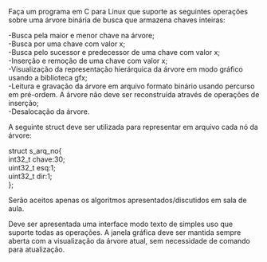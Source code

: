 Faça um programa em C para Linux que suporte as seguintes operações sobre uma árvore binária de busca que armazena chaves inteiras:

-Busca pela maior e menor chave na árvore;<br>
-Busca por uma chave com valor x;<br>
-Busca pelo sucessor e predecessor de uma chave com valor x;<br>
-Inserção e remoção de uma chave com valor x;<br>
-Visualização da representação hierárquica da árvore em modo gráfico usando a biblioteca gfx;<br>
-Leitura e gravação da árvore em arquivo formato binário usando percurso em pré-ordem. A árvore não deve ser reconstruída através de operações de inserção;<br>
-Desalocação da árvore.<br>

A seguinte struct deve ser utilizada para representar em arquivo cada nó da árvore:

struct s_arq_no{<br>
    int32_t chave:30;<br>
    uint32_t esq:1;<br>
    uint32_t dir:1;<br>
};<br>

Serão aceitos apenas os algoritmos apresentados/discutidos em sala de aula.

Deve ser apresentada uma interface modo texto de simples uso que suporte todas as operações. A janela gráfica deve ser mantida sempre aberta com a visualização da árvore atual, sem necessidade de comando para atualização.
